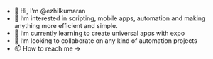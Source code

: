 - 👋 Hi, I’m @ezhilkumaran
- 👀 I’m interested in scripting, mobile apps, automation and making anything more efficient and simple.
- 🌱 I’m currently learning to create universal apps with expo
- 💞️ I’m looking to collaborate on any kind of automation projects
- 📫 How to reach me -> 

<!---
ezhilkumaran/ezhilkumaran is a ✨ special ✨ repository because its `README.md` (this file) appears on your GitHub profile.
You can click the Preview link to take a look at your changes.
--->

